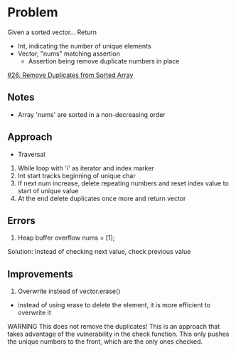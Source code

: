 
# Problem
Given a sorted vector...
Return
- Int, indicating the number of unique elements
- Vector, "nums" matching assertion
    - Assertion being remove duplicate numbers in place

[\#26. Remove Duplicates from Sorted Array](https://leetcode.com/problems/remove-duplicates-from-sorted-array/)

## Notes
- Array 'nums' are sorted in a non-decreasing order

## Approach
- Traversal
1. While loop with 'i' as iterator and index marker
2. Int start tracks beginning of unique char
3. If next num increase, delete repeating numbers and reset index value to start of unique value
4. At the end delete duplicates once more and return vector

## Errors
1. Heap buffer overflow
nums = [1];

Solution: Instead of checking next value, check previous value

## Improvements
1. Overwrite instead of vector.erase()
- instead of using erase to delete the element, it is more efficient to overwrite it

WARNING This does not remove the duplicates! This is an approach that takes advantage of the vulnerability in the check function.
  This only pushes the unique numbers to the front, which are the only ones checked.


